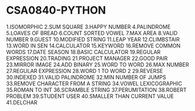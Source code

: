 # CSA0840-PYTHON
1.ISOMORPHIC
2.SUM SQUARE
3.HAPPY NUMBER
4.PALINDROME
5.LOAVES OF BREAD
6.COUNT SORTED VOWEL
7.MAX AREA
8.VALID NUMBER
9.GUEST
10.MODIFIED STRING 
11.LEAP YEAR
12.CLIMBSTAIR
13.WORD IN SEN
14.CALCULATOR
15.KEYWORD
16.REMOVE COMMON WORDS
17.DATE SEASON
18.BASIC CALCULATOR
19.REGULAR EXPRESSION
20.TRADING
21.PROJECT MANAGER
22.GOOD PAIR
23.MIRROR IMAGE
24.ADD BINARY
25.WORD TO WORD
26.MAX NUMBER
27.REGULAR EXPRESSION
28.WORD 1 TO WORD 2
29.REVERSE
30.INDEXED
31.VALID PALINDROME
32.MIN NUMBER OF JUMPS
33.REMOVE CHARACTER FROM A STRING
34.VOWEL LEXICOGRAPHIC
35.ROMAN TO INT
36.SCRAMBLE STRING
37.PERUMITATION
38.ROBERT PROBLEM
39.STUDENT USER
40.SMALLER THAN CURRENT VALUE
41.DELCHAR

